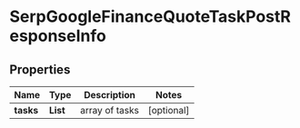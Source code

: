 # SerpGoogleFinanceQuoteTaskPostResponseInfo


## Properties

| Name | Type | Description | Notes |
|------------ | ------------- | ------------- | -------------|
**tasks** | **List<SerpGoogleFinanceQuoteTaskPostTaskInfo>** | array of tasks |[optional]|